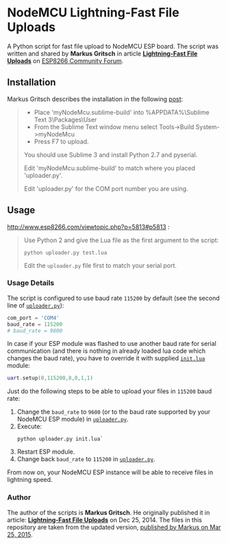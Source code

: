 # NodeMCU Lightning-Fast File Uploads
A Python script for fast file upload to NodeMCU ESP board.
The script was written and shared by **Markus Gritsch** in article [**Lightning-Fast File Uploads**](http://www.esp8266.com/viewtopic.php?f=22&t=1026&start=16) on [ESP8266 Community Forum](http://www.esp8266.com).

## Installation
Markus Gritsch describes the installation in the following [post](http://www.esp8266.com/viewtopic.php?p=23403#p23403):
>* Place 'myNodeMcu.sublime-build' into %APPDATA%\Sublime Text 3\Packages\User
>* From the Sublime Text window menu select Tools->Build System->myNodeMcu
>* Press F7 to upload.
>
>You should use Sublime 3 and install Python 2.7 and pyserial.
>
>Edit 'myNodeMcu.sublime-build' to match where you placed 'uploader.py'.
>
>Edit 'uploader.py' for the COM port number you are using. 

## Usage
http://www.esp8266.com/viewtopic.php?p=5813#p5813 :
>Use Python 2 and give the Lua file as the first argument to the script:
>```
>python uploader.py test.lua
>```
>Edit the `uploader.py` file first to match your serial port.

### Usage Details
The script is configured to use baud rate `115200` by default (see the second line of [`uploader.py`](uploader.py)):
```python
com_port = 'COM4'
baud_rate = 115200
# baud_rate = 9600
```
In case if your ESP module was flashed to use another baud rate for serial communication (and there is nothing in already loaded lua code which changes the baud rate), you have to override it with supplied [`init.lua`](init.lua) module:
```lua
uart.setup(0,115200,8,0,1,1)
```
Just do the following steps to be able to upload your files in `115200` baud rate:
1. Change the `baud_rate` to `9600` (or to the baud rate supported by your NodeMCU ESP module) in [`uploader.py`](uploader.py).
2. Execute: 
    ```
    python uploader.py init.lua`
    ```
3. Restart ESP module.
4. Change back `baud_rate` to `115200` in [`uploader.py`](uploader.py).

From now on, your NodeMCU ESP instance will be able to receive files in lightning speed.

### Author
The author of the scripts is **Markus Gritsch**. He originally published it in article: [**Lightning-Fast File Uploads**](http://www.esp8266.com/viewtopic.php?p=5694#p5694) on Dec 25, 2014. The files in this repository are taken from the updated version, [published by Markus on Mar 25, 2015](http://www.esp8266.com/viewtopic.php?p=12590#p12590).

